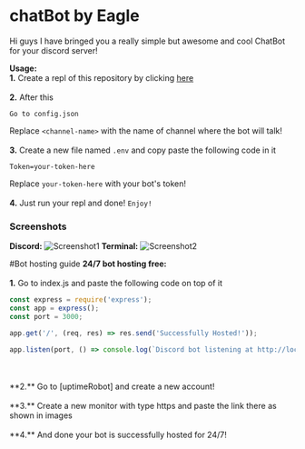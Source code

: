 # chatBot by Eagle

Hi guys I have bringed you a really simple but awesome and cool ChatBot for your discord server!

**Usage:** </br>
**1.** Create a repl of this repository by clicking [here](https://repl.it/github/EAGLE1309/chatBot)
</br>
</br>
**2.** After this
```
Go to config.json
```
Replace `<channel-name>` with the name of channel where the bot will talk!
</br>
</br>
**3.** Create a new file named `.env` and copy paste the following code in it
```
Token=your-token-here
```
Replace `your-token-here` with your bot's token!
</br>
</br>
**4.** Just run your repl and done! `Enjoy!`

### Screenshots
**Discord:**
![Screenshot1](https://cdn.discordapp.com/attachments/846698526821449778/846698559969296424/Screenshot_2021-05-25-16-07-05-76_572064f74bd5f9fa804b05334aa4f912.jpg)
**Terminal:**
![Screenshot2](https://cdn.discordapp.com/attachments/846698526821449778/846698792245657610/Screenshot_2021-05-25-16-08-32-42_c30cd925e7b7f067eb8ca2fbf963a62c.jpg)


#Bot hosting guide
**24/7 bot hosting free:**
</br>
</br>
**1.** Go to index.js and paste the following code on top of it
```javascript
const express = require('express');
const app = express();
const port = 3000;

app.get('/', (req, res) => res.send('Successfully Hosted!'));

app.listen(port, () => console.log(`Discord bot listening at http://localhost:${port}`));
```
</br>
</br>
**2.** Go to [uptimeRobot] and create a new account!
</br>
</br>
**3.** Create a new monitor with type https and paste the link there as shown in images
</br>
</br>
**4.** And done your bot is successfully hosted for 24/7!
